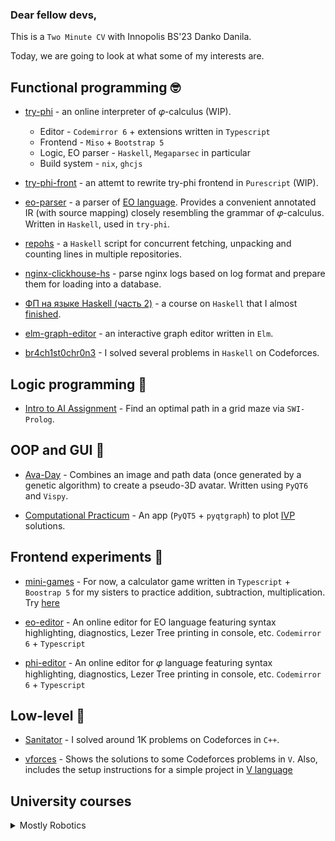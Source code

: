 ### Dear fellow devs,

This is a `Two Minute CV` with Innopolis BS'23 Danko Danila.

Today, we are going to look at what some of my interests are.

## Functional programming 🤓

* [try-phi](https://github.com/br4ch1st0chr0n3/try-phi) - an online interpreter of 𝜑-calculus (WIP). 
    
    * Editor - `Codemirror 6` + extensions written in `Typescript`
    * Frontend - `Miso` + `Bootstrap 5`
    * Logic, EO parser - `Haskell`, `Megaparsec` in particular
    * Build system - `nix`, `ghcjs`

* [try-phi-front](https://github.com/br4ch1st0chr0n3/try-phi-front) - an attemt to rewrite try-phi frontend in `Purescript` (WIP).

* [eo-parser](https://github.com/br4ch1st0chr0n3/eo-parser) - a parser of [EO language](https://github.com/objectionary/eo). Provides a convenient annotated IR (with source mapping) closely resembling the grammar of 𝜑-calculus. Written in `Haskell`, used in `try-phi`.

* [repohs](https://github.com/br4ch1st0chr0n3/repohs) - a `Haskell` script for concurrent fetching, unpacking and counting lines in multiple repositories.

* [nginx-clickhouse-hs](https://github.com/br4ch1st0chr0n3/nginx-clickhouse-hs) - parse nginx logs based on log format and prepare them for loading into a database.

* [ФП на языке Haskell (часть 2)](https://stepik.org/cert/1492090) - a course on `Haskell` that I almost [finished](https://stepik.org/users/124553190).

* [elm-graph-editor](https://github.com/br4ch1st0chr0n3/elm-graph-editor) - an interactive graph editor written in `Elm`.

* [br4ch1st0chr0n3](https://codeforces.com/submissions/brachistochrone) - I solved several problems in `Haskell` on Codeforces.

## Logic programming 🤯

* [Intro to AI Assignment](https://github.com/br4ch1st0chr0n3/AI) - Find an optimal path in a grid maze via `SWI-Prolog`.

## OOP and GUI 🥸

* [Ava-Day](https://github.com/RO-DIS/Ava-day) - Combines an image and path data (once generated by a genetic algorithm) to create a pseudo-3D avatar. Written using `PyQT6` and `Vispy`.

* [Computational Practicum](https://github.com/br4ch1st0chr0n3/ComputationalPracticum) - An app (`PyQT5` + `pyqtgraph`) to plot [IVP](https://en.wikipedia.org/wiki/Initial_value_problem) solutions.

## Frontend experiments 🤕

* [mini-games](https://github.com/br4ch1st0chr0n3/mini-games) - For now, a calculator game written in `Typescript` + `Boostrap 5` for my sisters to practice addition, subtraction, multiplication. Try [here](https://br4ch1st0chr0n3.github.io/mini-games/)

* [eo-editor](https://github.com/br4ch1st0chr0n3/eo-editor) - An online editor for EO language featuring syntax highlighting, diagnostics, Lezer Tree printing in console, etc. `Codemirror 6` + `Typescript`

* [phi-editor](https://github.com/br4ch1st0chr0n3/phi-editor) - An online editor for 𝜑 language featuring syntax highlighting, diagnostics, Lezer Tree printing in console, etc. `Codemirror 6` + `Typescript`


## Low-level 🤠

* [Sanitator](https://codeforces.com/profile/sanitator) - I solved around 1K problems on Codeforces in `C++`.

* [vforces](https://github.com/br4ch1st0chr0n3/vforces) - Shows the solutions to some Codeforces problems in `V`. Also, includes the setup instructions for a simple project in [V language](https://github.com/vlang/v)

## University courses

<details>
	<summary>Mostly Robotics</summary>
	
* [Project 32](https://github.com/br4ch1st0chr0n3/Project-32) - A setup for an olympiad during `Differential Equations` F20 course. The rule was to use `Mathematica` for all solutions

* [F21-TM](https://github.com/br4ch1st0chr0n3/F21TM) - A repository for the `Theoretical mechanics` course. `Python`

* [F21-Meh](https://github.com/br4ch1st0chr0n3/F21Meh) - A repository for the `Mechatronics` course. `Python`

* [F21-FoR](https://github.com/br4ch1st0chr0n3/F21FoR) - A repository for the `Fundamentals of Robotics` course. `Python`

* [F21-RoS](https://github.com/br4ch1st0chr0n3/robotic_systems_labs) - A repository for the `Fundamentals of Robotics` course. `Python`

* [S22-MM](https://github.com/br4ch1st0chr0n3/M-and-Ms) - A repository for the `Fundamentals of Robotics` course. `Python`

* [S22-MM](https://github.com/br4ch1st0chr0n3/M-and-Ms) - A repository for the `Mechanics and Machines` course. `Python`
 
* [S22-ANC](https://github.com/br4ch1st0chr0n3/ANC) - A repository for the `Applied Nonlinear control` course. `Python`

* [S22-S&S](https://github.com/br4ch1st0chr0n3/S22-sensors-and-sensing) - A repository for the `Sensors and Sensing` course. `Python`

</details>

<!--
**br4ch1st0chr0n3/br4ch1st0chr0n3** is a ✨ _special_ ✨ repository because its `README.md` (this file) appears on your GitHub profile.

Here are some ideas to get you started:

- 🔭 I’m currently working on ...
- 🌱 I’m currently learning ...
- 👯 I’m looking to collaborate on ...
- 🤔 I’m looking for help with ...
- 💬 Ask me about ...
- 📫 How to reach me: ...
- 😄 Pronouns: ...
- ⚡ Fun fact: ...
-->

